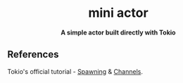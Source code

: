 <div align="center">
  <h1>mini actor</h1>
  <p>
    <strong>A simple actor built directly with Tokio</strong>
  </p>
</div>

## References

Tokio's official tutorial - [Spawning](https://tokio.rs/tokio/tutorial/spawning) & [Channels](https://tokio.rs/tokio/tutorial/channels).
